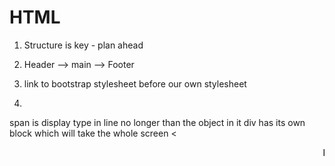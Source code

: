 # HTML
1. Structure is key - plan ahead
2. Header --> main --> Footer

4. link to bootstrap stylesheet before our own stylesheet
5.
span is display type in line no longer than the object in it
div has its own block which will take the whole screen
<

**<marquee>** behavior="alternate", direction="left" up down  scrollamount="2"